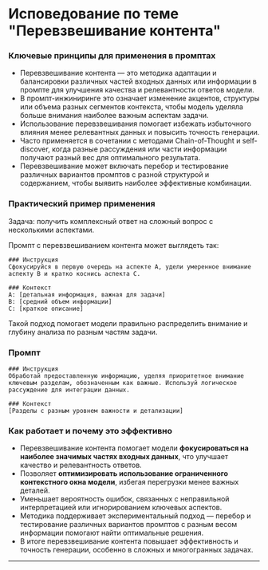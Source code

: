 Исповедование по теме "Перевзвешивание контента"
=============================================================

### Ключевые принципы для применения в промптах

- Перевзвешивание контента — это методика адаптации и балансировки различных частей входных данных или информации в промпте для улучшения качества и релевантности ответов модели.
- В промпт-инжиниринге это означает изменение акцентов, структуры или объема разных сегментов контекста, чтобы модель уделяла больше внимания наиболее важным аспектам задачи.
- Использование перевзвешивания помогает избежать избыточного влияния менее релевантных данных и повысить точность генерации.
- Часто применяется в сочетании с методами Chain-of-Thought и self-discover, когда разные рассуждения или части информации получают разный вес для оптимального результата.
- Перевзвешивание может включать перебор и тестирование различных вариантов промптов с разной структурой и содержанием, чтобы выявить наиболее эффективные комбинации.


### Практический пример применения

Задача: получить комплексный ответ на сложный вопрос с несколькими аспектами.

Промпт с перевзвешиванием контента может выглядеть так:

```
### Инструкция
Сфокусируйся в первую очередь на аспекте А, удели умеренное внимание аспекту B и кратко коснись аспекта C.

### Контекст
А: [детальная информация, важная для задачи]
B: [средний объем информации]
C: [краткое описание]
```

Такой подход помогает модели правильно распределить внимание и глубину анализа по разным частям задачи.

### Промпт

```
### Инструкция
Обработай предоставленную информацию, уделяя приоритетное внимание ключевым разделам, обозначенным как важные. Используй логическое рассуждение для интеграции данных.

### Контекст
[Разделы с разным уровнем важности и детализации]
```


### Как работает и почему это эффективно

- Перевзвешивание контента помогает модели **фокусироваться на наиболее значимых частях входных данных**, что улучшает качество и релевантность ответов.
- Позволяет **оптимизировать использование ограниченного контекстного окна модели**, избегая перегрузки менее важных деталей.
- Уменьшает вероятность ошибок, связанных с неправильной интерпретацией или игнорированием ключевых аспектов.
- Методика поддерживает экспериментальный подход — перебор и тестирование различных вариантов промптов с разным весом информации помогают найти оптимальные решения.
- В итоге перевзвешивание контента повышает эффективность и точность генерации, особенно в сложных и многогранных задачах.

---
[^1]: https://habr.com/ru/articles/827546/

[^3]: https://www.gptunnel.ru/guide/one-shot-prompting

[^4]: https://mellain.github.io/data/YNDX_Meetup_LLM_Train_Slides_2024.pdf

[^5]: https://www.promptingguide.ai/ru/introduction/basics

[^6]: https://habr.com/ru/companies/tbank/articles/890236/

[^7]: https://vk.com/wall-277240_14851

[^8]: https://staskulesh.com

